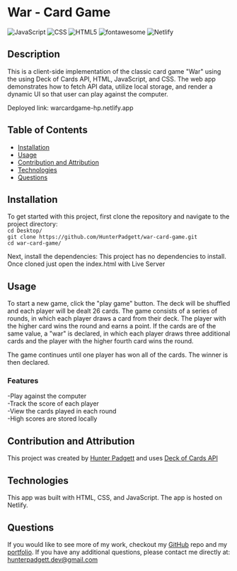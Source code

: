 # War - Card Game

![JavaScript](https://img.shields.io/badge/javascript-%23323330.svg?style=for-the-badge&logo=javascript&logoColor=%23F7DF1E) ![CSS](https://img.shields.io/badge/css3-%231572B6.svg?&style=for-the-badge&logo=css3&logoColor=white) ![HTML5](https://img.shields.io/badge/html5-%23E34F26.svg?style=for-the-badge&logo=html5&logoColor=white) ![fontawesome](https://img.shields.io/badge/font%20awesome-%23339AF0.svg?&style=for-the-badge&logo=font%20awesome&logoColor=white) ![Netlify](https://img.shields.io/badge/netlify-%23000000.svg?style=for-the-badge&logo=netlify&logoColor=#00C7B7)

## Description

This is a client-side implementation of the classic card game "War" using the using Deck of Cards API, HTML, JavaScript, and CSS. The web app demonstrates how to fetch API data, utilize local storage, and render a dynamic UI so that user can play against the computer.

Deployed link: warcardgame-hp.netlify.app

## Table of Contents

- [Installation](#installation)
- [Usage](#usage)
- [Contribution and Attribution](#contribution-and-attribution)
- [Technologies](#technologies)
- [Questions](#questions)

## Installation

To get started with this project, first clone the repository and navigate to the project directory: <br/>
`cd Desktop/` <br/>
`git clone https://github.com/HunterPadgett/war-card-game.git` <br/>
`cd war-card-game/`

Next, install the dependencies:
This project has no dependencies to install. Once cloned just open the index.html with Live Server

## Usage

To start a new game, click the "play game" button. The deck will be shuffled and each player will be dealt 26 cards. The game consists of a series of rounds, in which each player draws a card from their deck. The player with the higher card wins the round and earns a point. If the cards are of the same value, a "war" is declared, in which each player draws three additional cards and the player with the higher fourth card wins the round.

The game continues until one player has won all of the cards. The winner is then declared.

### Features

-Play against the computer <br/>
-Track the score of each player <br/>
-View the cards played in each round <br/>
-High scores are stored locally <br/>

## Contribution and Attribution

This project was created by [Hunter Padgett](https://hunterpadgett.netlify.app/) and uses [Deck of Cards API](https://deckofcardsapi.com/)

## Technologies

This app was built with HTML, CSS, and JavaScript. The app is hosted on Netlify.

## Questions

If you would like to see more of my work, checkout my [GitHub](https://github.com/HunterPadgett) repo and my [portfolio](https://hunterpadgett.netlify.app/). If you have any additional questions, please contact me directly at: hunterpadgett.dev@gmail.com
